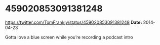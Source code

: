 # 459020853091381248
https://twitter.com/TomFrankly/status/459020853091381248
**Date:** 2014-04-23

Gotta love a blue screen while you’re recording a podcast intro
